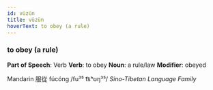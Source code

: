 ```yaml
---
id: vüzün
title: vüzün
hoverText: to obey (a rule)
---
```


### to obey (a rule)

**Part of Speech**: Verb
**Verb**: to obey
**Noun**: a rule/law
**Modifier**: obeyed

Mandarin 服從 fúcóng /fu³⁵ t͡sʰʊŋ³⁵/
*Sino-Tibetan Language Family*